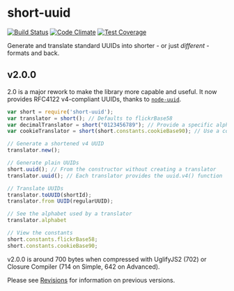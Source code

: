 # short-uuid
[![Build Status](https://travis-ci.org/oculus42/short-uuid.svg?branch=master)](https://travis-ci.org/oculus42/short-uuid) 
[![Code Climate](https://codeclimate.com/github/oculus42/short-uuid/badges/gpa.svg)](https://codeclimate.com/github/oculus42/short-uuid) 
[![Test Coverage](https://codeclimate.com/github/oculus42/short-uuid/badges/coverage.svg)](https://codeclimate.com/github/oculus42/short-uuid/coverage) 

Generate and translate standard UUIDs into shorter - or just *different* - formats and back.

## v2.0.0

2.0 is a major rework to make the library more capable and useful. It now provides RFC4122 v4-compliant UUIDs,
thanks to [`node-uuid`](https://github.com/broofa/node-uuid).

```javascript
var short = require('short-uuid');
var translator = short(); // Defaults to flickrBase58
var decimalTranslator = short("0123456789"); // Provide a specific alphabet for translation
var cookieTranslator = short(short.constants.cookieBase90); // Use a constant for translation

// Generate a shortened v4 UUID
translator.new();

// Generate plain UUIDs
short.uuid(); // From the constructor without creating a translator
translator.uuid(); // Each translator provides the uuid.v4() function

// Translate UUIDs
translator.toUUID(shortId);
translator.from UUID(regularUUID);

// See the alphabet used by a translator
translator.alphabet

// View the constants
short.constants.flickrBase58;
short.constants.cookieBase90;

```

v2.0.0 is around 700 bytes when compressed with UglifyJS2 (702) or Closure Compiler (714 on Simple, 642 on Advanced).

Please see [Revisions](revisions.md) for information on previous versions.
